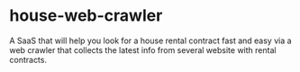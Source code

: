 # house-web-crawler
A SaaS that will help you look for a house rental contract fast and easy via a web crawler that collects the latest info from several website with rental contracts.
